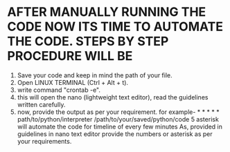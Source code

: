 # AFTER MANUALLY RUNNING THE CODE NOW ITS TIME TO AUTOMATE THE CODE. STEPS BY STEP PROCEDURE WILL BE

1. Save your code and keep in mind the path of your file.
2. Open LINUX TERMINAL (Ctrl + Alt + t).
3. write command  "crontab -e".
4. this will open the nano (lightweight text editor), read the guidelines written carefully.
5. now, provide the output as per your requirement.
        for example-
                     * * * * * path/to/python/interpreter /path/to/your/saved/python/code
                    5 asterisk will automate the code for timeline of every few minutes
                    As, provided in guidelines in nano text editor provide the numbers or asterisk as per your requirements.
